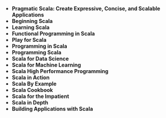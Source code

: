 <ul>
                                <li><b><a target="_blank" href="https://github.com/manjunath5496/Scala-Programming-Books/blob/master/scala(1).pdf" style="text-decoration:none;">Pragmatic Scala: Create Expressive, Concise, and Scalable Applications </a></b></li>
                                <li><b><a target="_blank" href="https://github.com/manjunath5496/Scala-Programming-Books/blob/master/scala(2).pdf" style="text-decoration:none;">Beginning Scala</a></b></li>
                                <li><b><a target="_blank" href="https://github.com/manjunath5496/Scala-Programming-Books/blob/master/scala(3).pdf" style="text-decoration:none;">Learning Scala</a></b></li>
                               
<li><b><a target="_blank" href="https://github.com/manjunath5496/Scala-Programming-Books/blob/master/scala(4).pdf" style="text-decoration:none;">Functional Programming in Scala</a></b></li>
                                <li><b><a target="_blank" href="https://github.com/manjunath5496/Scala-Programming-Books/blob/master/scala(5).pdf" style="text-decoration:none;">Play for Scala</a></b></li>
                                
 <li><b><a target="_blank" href="https://github.com/manjunath5496/Scala-Programming-Books/blob/master/scala(6).pdf" style="text-decoration:none;">Programming in Scala</a></b></li>
                          
<li><b><a target="_blank" href="https://github.com/manjunath5496/Scala-Programming-Books/blob/master/scala(7).pdf" style="text-decoration:none;">Programming Scala</a></b></li>
                                <li><b><a target="_blank" href="https://github.com/manjunath5496/Scala-Programming-Books/blob/master/scala(8).pdf" style="text-decoration:none;">Scala for Data Science </a></b></li>
                                <li><b><a target="_blank" href="https://github.com/manjunath5496/Scala-Programming-Books/blob/master/scala(9).pdf" style="text-decoration:none;">Scala for Machine Learning</a></b></li>
                                
<li><b><a target="_blank" href="https://github.com/manjunath5496/Scala-Programming-Books/blob/master/scala(10).pdf" style="text-decoration:none;">Scala High Performance Programming</a></b></li>  
        
<li><b><a target="_blank" href="https://github.com/manjunath5496/Scala-Programming-Books/blob/master/scala(11).pdf" style="text-decoration:none;">Scala in Action</a></b></li>
                                <li><b><a target="_blank" href="https://github.com/manjunath5496/Scala-Programming-Books/blob/master/scala(12).pdf" style="text-decoration:none;">Scala By Example</a></b></li>
 <li><b><a target="_blank" href="https://github.com/manjunath5496/Scala-Programming-Books/blob/master/scala(13).pdf" style="text-decoration:none;">Scala Cookbook</a></b></li> 
 
 <li><b><a target="_blank" href="https://github.com/manjunath5496/Scala-Programming-Books/blob/master/scala(14).pdf" style="text-decoration:none;">Scala for the Impatient</a></b></li>
                                <li><b><a target="_blank" href="https://github.com/manjunath5496/Scala-Programming-Books/blob/master/scala(15).pdf" style="text-decoration:none;">Scala in Depth</a></b></li>
 <li><b><a target="_blank" href="https://github.com/manjunath5496/Scala-Programming-Books/blob/master/scala(16).pdf" style="text-decoration:none;">Building Applications with Scala</a></b></li> 
 
 
 
 </ul>
